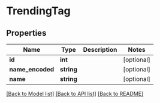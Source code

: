 # TrendingTag

## Properties
Name | Type | Description | Notes
------------ | ------------- | ------------- | -------------
**id** | **int** |  | [optional] 
**name_encoded** | **string** |  | [optional] 
**name** | **string** |  | [optional] 

[[Back to Model list]](../README.md#documentation-for-models) [[Back to API list]](../README.md#documentation-for-api-endpoints) [[Back to README]](../README.md)



